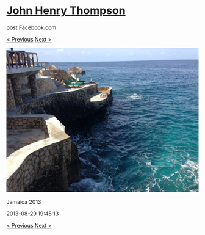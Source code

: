 # [John Henry Thompson](../README.md)
post Facebook.com

[< Previous](2013-08-29-40.md) [Next >](2013-08-29-42.md)

[![](../media/2013-08-29/Jamaica-2052.jpg)](../README.md)

Jamaica 2013

2013-08-29 19:45:13

[< Previous](2013-08-29-40.md) [Next >](2013-08-29-42.md)